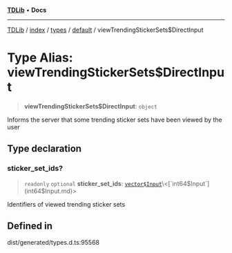 [**TDLib**](../../../../../../README.md) • **Docs**

***

[TDLib](../../../../../../modules.md) / [index](../../../../../README.md) / [types](../../../README.md) / [default](../README.md) / viewTrendingStickerSets$DirectInput

# Type Alias: viewTrendingStickerSets$DirectInput

> **viewTrendingStickerSets$DirectInput**: `object`

Informs the server that some trending sticker sets have been viewed by the user

## Type declaration

### sticker\_set\_ids?

> `readonly` `optional` **sticker\_set\_ids**: [`vector$Input`](vector$Input.md)\<[`int64$Input`](int64$Input.md)\>

Identifiers of viewed trending sticker sets

## Defined in

dist/generated/types.d.ts:95568
